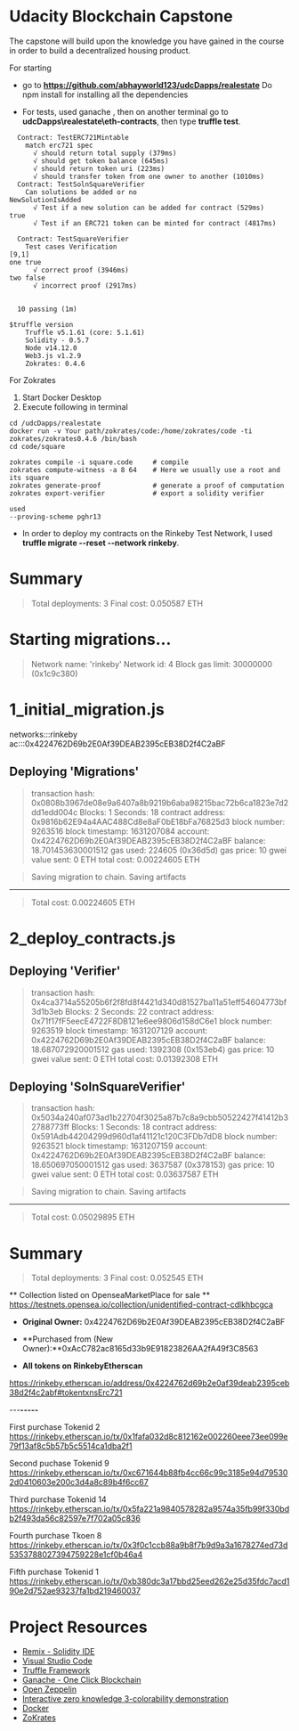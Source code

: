 # Udacity Blockchain Capstone

The capstone will build upon the knowledge you have gained in the course in order to build a decentralized housing product. 


For starting
- go to **https://github.com/abhayworld123/udcDapps/realestate**
Do npm install for installing all the dependencies

- For tests, used ganache , then on another terminal go to  **udcDapps\realestate\eth-contracts**, then type **truffle test**.


```
  Contract: TestERC721Mintable
    match erc721 spec
      √ should return total supply (379ms)
      √ should get token balance (645ms)
      √ should return token uri (223ms)
      √ should transfer token from one owner to another (1010ms)
  Contract: TestSolnSquareVerifier
    Can solutions be added or no
NewSolutionIsAdded
      √ Test if a new solution can be added for contract (529ms)
true
      √ Test if an ERC721 token can be minted for contract (4817ms)

  Contract: TestSquareVerifier
    Test cases Verification
[9,1]
one true
      √ correct proof (3946ms)
two false
      √ incorrect proof (2917ms)


  10 passing (1m)
```






```
$truffle version
	Truffle v5.1.61 (core: 5.1.61)
	Solidity - 0.5.7
	Node v14.12.0
	Web3.js v1.2.9
    Zokrates: 0.4.6
```

For Zokrates 

1. Start Docker Desktop
2. Execute following in terminal
```shell
cd /udcDapps/realestate
docker run -v Your path/zokrates/code:/home/zokrates/code -ti zokrates/zokrates0.4.6 /bin/bash
cd code/square 

zokrates compile -i square.code     # compile
zokrates compute-witness -a 8 64    # Here we usually use a root and its square
zokrates generate-proof             # generate a proof of computation
zokrates export-verifier            # export a solidity verifier

used 
--proving-scheme pghr13
```


* In order to deploy my contracts on the Rinkeby Test Network, I used **truffle migrate --reset --network rinkeby**.

Summary
=======
> Total deployments:   3
> Final cost:          0.050587 ETH





Starting migrations...
======================
> Network name:    'rinkeby'
> Network id:      4
> Block gas limit: 30000000 (0x1c9c380)


1_initial_migration.js
======================
networks:::rinkeby
ac:::0x4224762D69b2E0Af39DEAB2395cEB38D2f4C2aBF

   Deploying 'Migrations'
   ----------------------
   > transaction hash:    0x0808b3967de08e9a6407a8b9219b6aba98215bac72b6ca1823e7d2dd1edd004c
   > Blocks: 1            Seconds: 18
   > contract address:    0x9816b62E94a4AAC488Cd8e8aF0bE18bFa76825d3
   > block number:        9263516
   > block timestamp:     1631207084
   > account:             0x4224762D69b2E0Af39DEAB2395cEB38D2f4C2aBF
   > balance:             18.701453630001512
   > gas used:            224605 (0x36d5d)
   > gas price:           10 gwei
   > value sent:          0 ETH
   > total cost:          0.00224605 ETH


   > Saving migration to chain.
   > Saving artifacts
   -------------------------------------
   > Total cost:          0.00224605 ETH


2_deploy_contracts.js
=====================

   Deploying 'Verifier'
   --------------------
   > transaction hash:    0x4ca3714a55205b6f2f8fd8f4421d340d81527ba11a51eff54604773bf3d1b3eb
   > Blocks: 2            Seconds: 22
   > contract address:    0x71f17fF5eecE4722F8DB121e6ee9806d158dC6e1
   > block number:        9263519
   > block timestamp:     1631207129
   > account:             0x4224762D69b2E0Af39DEAB2395cEB38D2f4C2aBF
   > balance:             18.687072920001512
   > gas used:            1392308 (0x153eb4)
   > gas price:           10 gwei
   > value sent:          0 ETH
   > total cost:          0.01392308 ETH


   Deploying 'SolnSquareVerifier'
   ------------------------------
   > transaction hash:    0x5034a240af073ad1b22704f3025a87b7c8a9cbb50522427f41412b32788773ff
   > Blocks: 1            Seconds: 18
   > contract address:    0x591Adb44204299d960d1af41121c120C3FDb7dD8
   > block number:        9263521
   > block timestamp:     1631207159
   > account:             0x4224762D69b2E0Af39DEAB2395cEB38D2f4C2aBF
   > balance:             18.650697050001512
   > gas used:            3637587 (0x378153)
   > gas price:           10 gwei
   > value sent:          0 ETH
   > total cost:          0.03637587 ETH


   > Saving migration to chain.
   > Saving artifacts
   -------------------------------------
   > Total cost:          0.05029895 ETH


Summary
=======
> Total deployments:   3
> Final cost:          0.052545 ETH




** Collection listed on OpenseaMarketPlace for sale **
https://testnets.opensea.io/collection/unidentified-contract-cdlkhbcgca

- **Original Owner:** 0x4224762D69b2E0Af39DEAB2395cEB38D2f4C2aBF

- **Purchased from (New Owner):**0xAcC782ac8165d33b9E91823826AA2fA49f3C8563

- **All tokens on RinkebyEtherscan**

https://rinkeby.etherscan.io/address/0x4224762d69b2e0af39deab2395ceb38d2f4c2abf#tokentxnsErc721

---**-----**

First purchase 
Tokenid 2
https://rinkeby.etherscan.io/tx/0x1fafa032d8c812162e002260eee73ee099e79f13af8c5b57b5c5514ca1dba2f1

Second puchase
Tokenid 9
https://rinkeby.etherscan.io/tx/0xc671644b88fb4cc66c99c3185e94d795302d0410603e200c3d4a8c89b4f6cc67

Third purchase
Tokenid 14
https://rinkeby.etherscan.io/tx/0x5fa221a9840578282a9574a35fb99f330bdb2f493da56c82597e7f702a05c836

Fourth purchase
Tkoen 8
https://rinkeby.etherscan.io/tx/0x3f0c1ccb88a9b8f7b9d9a3a1678274ed73d5353788027394759228e1cf0b46a4

Fifth purchase 
Tokenid 1
https://rinkeby.etherscan.io/tx/0xb380dc3a17bbd25eed262e25d35fdc7acd190e2d752ae93237fa1bd219460037






# Project Resources

* [Remix - Solidity IDE](https://remix.ethereum.org/)
* [Visual Studio Code](https://code.visualstudio.com/)
* [Truffle Framework](https://truffleframework.com/)
* [Ganache - One Click Blockchain](https://truffleframework.com/ganache)
* [Open Zeppelin ](https://openzeppelin.org/)
* [Interactive zero knowledge 3-colorability demonstration](http://web.mit.edu/~ezyang/Public/graph/svg.html)
* [Docker](https://docs.docker.com/install/)
* [ZoKrates](https://github.com/Zokrates/ZoKrates)
